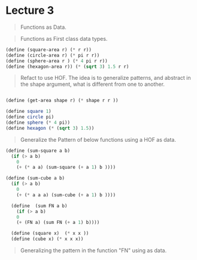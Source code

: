 # Lecture 3

> Functions as Data.  

> Functions as First class data types.

```scheme
(define (square-area r) (* r r))  
(define (circle-area r) (* pi r r))
(define (sphere-area r ) (* 4 pi r r))
(define (hexagon-area r)) (* (sqrt 3) 1.5 r r)
```
> Refact to use HOF.
> The idea is to generalize patterns, and abstract in the shape argument, what is different from one to another.

```scheme

(define (get-area shape r) (* shape r r ))

(define square 1)
(define circle pi)
(define sphere (* 4 pi))
(define hexagon (* (sqrt 3) 1.5))
```

> Generalize the Pattern of below functions using a HOF as data.
```scheme
(define (sum-square a b)
  (if (> a b)
    0
    (+ (* a a) (sum-square (+ a 1) b ))))

(define (sum-cube a b)
  (if (> a b)
    0
    (+ (* a a a) (sum-cube (+ a 1) b ))))
```

```scheme
  (define  (sum FN a b)
    (if (> a b)
    0
    (+ (FN a) (sum FN (+ a 1) b))))

  (define (square x)  (* x x ))
  (define (cube x) (* x x x))
```
> Generalizing the pattern in the function "FN" using as data.